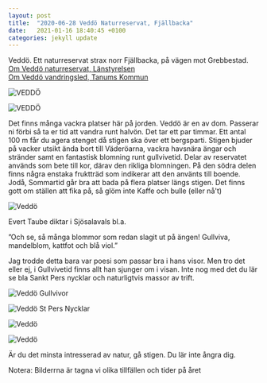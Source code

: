 ```yaml
---
layout: post
title:  "2020-06-28 Veddö Naturreservat, Fjällbacka"
date:   2021-01-16 18:40:45 +0100
categories: jekyll update
---
```

Veddö.
Ett naturreservat strax norr Fjällbacka, på vägen mot Grebbestad.
<br><a href="https://www.lansstyrelsen.se/vastra-gotaland/besoksmal/naturreservat/veddoarkipelagen.html" target="_top">Om Veddö naturreservat, Länstyrelsen </a>
<br>
<a href="https://www.vastsverige.com/tanum/produkter/veddoleden/" target="_top">Om Veddö vandringsled, Tanums Kommun </a><br>


![VEDDÖ](/img/veddö/DSC02804.JPG "Havsängar")

![VEDDÖ](/img/veddö/DSC03167.JPG "Bryggan")

Det finns många vackra platser här på jorden. Veddö är en av dom. Passerar ni förbi så ta er tid att vandra runt halvön. Det tar ett par timmar. Ett antal 100 m får du agera stenget då stigen ska över ett bergsparti.
Stigen bjuder på vacker utsikt ända bort till Väderöarna, vackra havsnära ängar och stränder samt en fantastisk blomning runt gullvivetid. Delar av reservatet används som bete till kor, därav den rikliga blomningen. På den södra delen finns några enstaka fruktträd som indikerar att den använts till boende.
Jodå, Sommartid går bra att bada på flera platser längs stigen. Det finns gott om ställen att fika på,  så glöm inte Kaffe och bulle (eller nå't)

![Veddö](/img/veddö/DSC01499.JPG "Nyponros")

Evert Taube diktar i Sjösalavals bl.a. 

”Och se, så många blommor
som redan slagit ut på ängen!
Gullviva, mandelblom, kattfot och blå viol.”

Jag trodde detta bara var poesi som passar bra i hans visor. Men tro det eller ej, i Gullvivetid  finns
allt han sjunger om i visan. Inte nog med det du lär se bla Sankt Pers nycklar och naturligtvis massor av trift.

![Veddö Gullvivor](/img/veddö/DSC00660.JPG "Gullvivor mm")

![Veddö St Pers Nycklar](/img/veddö/DSC00661_crop.JPG "St Pers Nycklar")

![Veddö ](/img/veddö/DSC01495.JPG "Sommarblommor")


![Veddö ](/img/veddö/DSC01503.JPG "Trift")

Är du det minsta intresserad av natur, gå stigen. Du lär inte ångra dig.

Notera: Bilderrna är tagna vi olika tillfällen och tider på året

